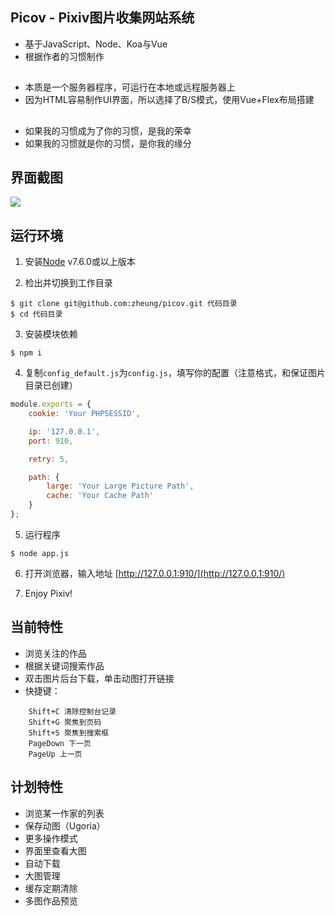 ## Picov - Pixiv图片收集网站系统
- 基于JavaScript、Node、Koa与Vue
- 根据作者的习惯制作
##
- 本质是一个服务器程序，可运行在本地或远程服务器上
- 因为HTML容易制作UI界面，所以选择了B/S模式，使用Vue+Flex布局搭建
##
- 如果我的习惯成为了你的习惯，是我的荣幸
- 如果我的习惯就是你的习惯，是你我的缘分

## 界面截图
![](https://wx1.sinaimg.cn/large/627ab2d1ly1ffhfb3rme3j21130hvqj7.jpg)

## 运行环境
1. 安装[Node](https://nodejs.org) v7.6.0或以上版本

2. 检出并切换到工作目录
```
$ git clone git@github.com:zheung/picov.git 代码目录
$ cd 代码目录
```
3. 安装模块依赖
```
$ npm i
```
4. 复制`config_default.js`为`config.js`，填写你的配置（注意格式，和保证图片目录已创建）
```javascript
module.exports = {
	cookie: 'Your PHPSESSID',

	ip: '127.0.0.1',
	port: 910,

	retry: 5,

	path: {
		large: 'Your Large Picture Path',
		cache: 'Your Cache Path'
	}
};
```
5. 运行程序
```
$ node app.js
```
6. 打开浏览器，输入地址 [http://127.0.0.1:910/](http://127.0.0.1:910/)

7. Enjoy Pixiv!

## 当前特性
- 浏览关注的作品
- 根据关键词搜索作品
- 双击图片后台下载，单击动图打开链接
- 快捷键：
```
	Shift+C 清除控制台记录
	Shift+G 聚焦到页码
	Shift+S 聚焦到搜索框
	PageDown 下一页
	PageUp 上一页
```

## 计划特性
- 浏览某一作家的列表
- 保存动图（Ugoria）
- 更多操作模式
- 界面里查看大图
- 自动下载
- 大图管理
- 缓存定期清除
- 多图作品预览